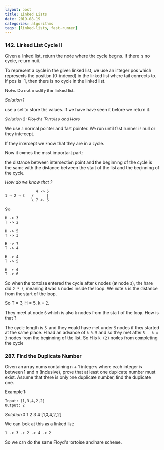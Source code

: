 ```yaml
---
layout: post
title: Linked Lists
date: 2019-08-19
categories: algorithms
tags: [linked-lists, fast-runner]
---
```



### 142. Linked List Cycle II

Given a linked list, return the node where the cycle begins. If there is no cycle, return null.

To represent a cycle in the given linked list, we use an integer pos which represents the position (0-indexed) in the linked list where tail connects to. If pos is -1, then there is no cycle in the linked list.

Note: Do not modify the linked list.


*Solution 1* 

use a set to store the values. If we have have seen it before we return it.

*Solution 2: Floyd's Tortoise and Hare* 


We use a normal pointer and fast pointer. We run until fast runner is null
or they intercept. 

If they intercept we know that they are in a cycle. 

Now it comes the most important part: 

the distance between intersection point and the beginning of the cycle is the same with the distance between the start of the list and the beginning of the cycle. 

*How do we know that ?*

                  4 -> 5
    1 → 2 → 3   /      |
                \ 7 <- 6 

So 

    H -> 3
    T -> 2

    H -> 5
    T -> 3

    H -> 7
    T -> 4

    H -> 4
    T -> 5

    H -> 6
    T -> 6

So when the tortoise entered the cycle after `k` nodes (at node `3`), the hare did `2 * k`, meaning it was `k` nodes inside the loop.  We note `k` is the distance from the start of the loop.

So T = 3, H = 5. k = 2.

They meet at node `6` which is also `k` nodes from the start of the loop. How is that ?

The cycle length is `5`, and they would have met under `5` nodes if they started at the same place. H had an advance of `k % 5` and so they met after `5 - k = 3` nodes from the beginning of the list. So H is  `k (2)` nodes from completing the cycle


### 287. Find the Duplicate Number

Given an array nums containing n + 1 integers where each integer is between 1 and n (inclusive), prove that at least one duplicate number must exist. Assume that there is only one duplicate number, find the duplicate one.


Example 1:

    Input: [1,3,4,2,2]
    Output: 2

*Solution*
     0 1 2 3 4
    [1,3,4,2,2]

We can look at this as a linked list:
    
    1 -> 3 -> 2 -> 4 -> 2

So we can do the same Floyd's tortoise and hare scheme.

